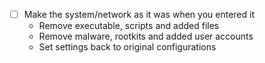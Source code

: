 - [ ] Make the system/network as it was when you entered it
	- Remove executable, scripts and added files
	- Remove malware, rootkits and added user accounts
	- Set settings back to original configurations